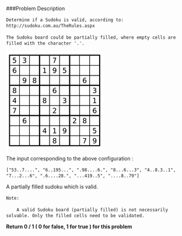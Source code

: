###Problem Description
```
Determine if a Sudoku is valid, according to: http://sudoku.com.au/TheRules.aspx

The Sudoku board could be partially filled, where empty cells are filled with the character '.'.
```
![](Problem.png)

The input corresponding to the above configuration :

```
["53..7....", "6..195...", ".98....6.", "8...6...3", "4..8.3..1", "7...2...6", ".6....28.", "...419..5", "....8..79"]
```
A partially filled sudoku which is valid.

```
Note:

    A valid Sudoku board (partially filled) is not necessarily solvable. Only the filled cells need to be validated.
```

<b>Return 0 / 1 ( 0 for false, 1 for true ) for this problem</b>